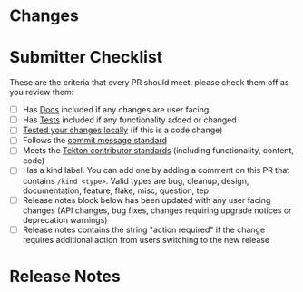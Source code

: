 <!-- 🎉🎉🎉 Thank you for the PR!!! 🎉🎉🎉 -->

# Changes

<!-- Describe your changes here and link issues if any- ideally you can get that description straight from
your descriptive commit message(s)! -->

# Submitter Checklist

These are the criteria that every PR should meet, please check them off as you
review them:

- [ ] Has [Docs](https://github.com/tektoncd/community/blob/main/standards.md#docs) included if any changes are user facing
- [ ] Has [Tests](https://github.com/tektoncd/community/blob/main/standards.md#tests) included if any functionality added or changed
- [ ] [Tested your changes locally](https://github.com/tektoncd/results/blob/main/docs/DEVELOPMENT.md) (if this is a code change)
- [ ] Follows the [commit message standard](https://github.com/tektoncd/community/blob/main/standards.md#commits)
- [ ] Meets the [Tekton contributor standards](https://github.com/tektoncd/community/blob/main/standards.md) (including
  functionality, content, code)
- [ ] Has a kind label. You can add one by adding a comment on this PR that contains `/kind <type>`. Valid types are bug, cleanup, design, documentation, feature, flake, misc, question, tep
- [ ] Release notes block below has been updated with any user facing changes (API changes, bug fixes, changes requiring upgrade notices or deprecation warnings)
- [ ] Release notes contains the string "action required" if the change requires additional action from users switching to the new release

# Release Notes

<!--
Does your PR contain User facing changes?

If so, briefly describe them here so we can include this description in the
release notes for the next release!

For pull requests with a release note:

```release-note
Your release note here
```

For pull requests that require additional action from users switching to the new release, include the string "action required" (case insensitive) in the release note:

```release-note
action required: your release note here
```

For pull requests that don't need to be mentioned at release time, use the `/release-note-none` Prow command to add the `release-note-none` label to the PR. You can also write the string "NONE" as a release note in your PR description:

```release-note
NONE
```
-->
